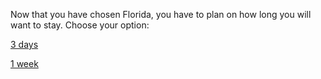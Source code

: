 Now that you have chosen Florida, you have to plan on how long you will want to stay. Choose your option:

[3 days](amusement-park.md)

[1 week](restaurants.md])